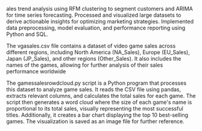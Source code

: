 ales trend analysis using RFM clustering to segment customers and ARIMA for time series forecasting. Processed and visualized large datasets to derive actionable insights for optimizing marketing strategies. 
Implemented data preprocessing, model evaluation, and performance reporting using Python and SQL.

The vgasales.csv file contains a dataset of video game sales across different regions, including North America (NA_Sales), Europe (EU_Sales), Japan (JP_Sales), and other regions (Other_Sales). 
It also includes the names of the games, allowing for further analysis of their sales performance worldwide

The gamessalesrowdcloud.py script is a Python program that processes this dataset to analyze game sales. It reads the CSV file using pandas, extracts relevant columns, and calculates the total sales for each game. 
The script then generates a word cloud where the size of each game's name is proportional to its total sales, visually representing the most successful titles. 
Additionally, it creates a bar chart displaying the top 10 best-selling games. The visualization is saved as an image file for further reference.
